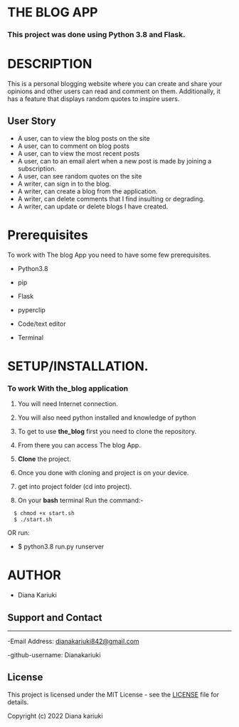 # THE BLOG APP

### **This project was done using Python 3.8  and Flask.** 


# DESCRIPTION

 This is a personal blogging website where you can create and share your opinions and other users can read and comment on them. Additionally, it has a feature that displays random quotes to inspire users. 

## User Story

- A user, can to view the blog posts on the site
- A user, can to comment on blog posts
- A user, can to view the most recent posts
- A user, can to an email alert when a new post is made by joining a subscription.
- A user, can see random quotes on the site
- A writer, can sign in to the blog.
- A writer, can create a blog from the application.
- A writer, can delete comments that I find insulting or degrading.
- A writer, can update or delete blogs I have created.

# Prerequisites

To work with The blog App you need to have some few prerequisites.

- Python3.8

- pip

- Flask 

- pyperclip

- Code/text editor

- Terminal

# **SETUP/INSTALLATION.**

### **To work With the_blog application**

1. You will need Internet connection.

2. You will also need python installed and knowledge of python

3. To get to use **the_blog** first you need to clone the repository. 



4. From there you can access The blog App.

5. **Clone** the project.

6. Once you done with cloning and project is on your device.

7. get into project folder (cd into project).

8. On your **bash** terminal Run the command:- 

```
  $ chmod +x start.sh
  $ ./start.sh
```
OR run: 
* $ python3.8 run.py runserver


# AUTHOR

* Diana Kariuki

## Support and Contact
---



-Email Address: dianakariuki842@gmail.com

-github-username: Dianakariuki

## License
This project is licensed under the MIT License - see the [LICENSE](LICENSE) file for details.

Copyright (c) 2022 Diana kariuki

